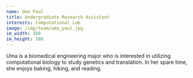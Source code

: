 ```yaml
---
name: Uma Paul
title: Undergraduate Research Assistant
interests: Computational Lab
image: /img/team/uma_paul.jpg
im_width: 160
im_height: 160
---
```

Uma is a biomedical engineering major who is interested in utilizing computational biology to study genetics and translation. In her spare time, she enjoys baking, hiking, and reading.

